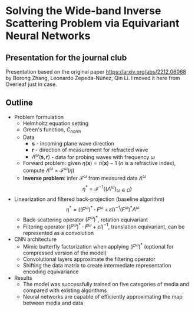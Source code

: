 # Solving the Wide-band Inverse Scattering Problem via Equivariant Neural Networks
## Presentation for the journal club

Presentation based on the original paper https://arxiv.org/abs/2212.06068 by Borong Zhang, Leonardo Zepeda-Núñez, Qin Li. I moved it here from Overleaf just in case.

## Outline

- Problem formulation
	- Helmholtz equation setting
	- Green's function, $C_{norm}$
	- Data
		- $\mathbf{s}$ - incoming plane wave direction
		- $\mathbf{r}$ - direction of measurement for refracted wave
		- $\Lambda^{\omega}(\mathbf{s}, \mathbf{r})$ - data for probing waves with frequency $\omega$
	- Forward problem: given $\eta(\mathbf{x}) = n(\mathbf{x}) - 1$ ($n$ is a refractive index), compute $\Lambda^{\omega} = \mathcal{F}^{\omega}(\eta)$ 
	- **Inverse problem**: infer $\mathcal{F}^\omega$ from measured data $\Lambda^{\omega}$
$$\eta^{*} = \mathcal{F}^{-1}(\{ \Lambda^{\omega} \}_{\omega \in \bar{\Omega}})$$
- Linearization and filtered back-projection (baseline algorithm)
	$$\eta^* = ((F^{\omega})^* \cdot F^{\omega} + \varepsilon I )^{-1}(F^\omega)^* \Lambda^{\omega}$$ 
	- Back-scattering operator $(F^\omega)^*$, rotation equivariant
	- Filtering operator $((F^{\omega})^* \cdot F^{\omega} + \varepsilon I )^{-1}$, translation equivariant, can be represented as a convolution
- CNN architecture
	- Mimic butterfly factorization when applying $(F^\omega)^*$ (optional for compressed version of the model)
	- Convolutional layers approximate the filtering operator
	- Shifting the data matrix to create intermediate representation encoding equivariance
- Results
  - The model was successfully trained on five categories of media and compared with existing algorithms
  - Neural networks are capable of efficiently approximating the map between media and data

